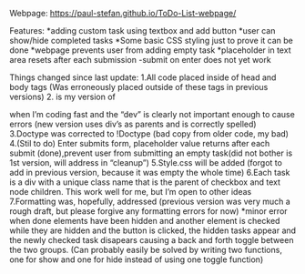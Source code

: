  Webpage: https://paul-stefan.github.io/ToDo-List-webpage/
 
 Features:
 *adding custom task using textbox and add button
 *user can show/hide completed tasks
 *Some basic CSS styling just to prove it can be done
 *webpage prevents user from adding empty task
 *placeholder in text area resets after each submission
 -submit on enter does not yet work
 
Things changed since last update:
1.All code placed inside of head and body tags (Was erroneously placed outside of these tags in previous versions)
2.<dev> is my version of <div> when I’m coding fast and the “dev” is clearly not important enough to cause errors (new version uses div’s as parents and is correctly spelled)
3.Doctype was corrected to !Doctype (bad copy from older code, my bad)
4.(Stil to do) Enter submits form, placeholder value returns after each submit (done),prevent user from submitting an empty task(did not bother is 1st version, will address in “cleanup”)
5.Style.css will be added (forgot to add in previous version, because it was empty the whole time)
6.Each task is a div with a unique class name that is the parent of  checkbox and text node children. This work well for me, but I’m open to other ideas
7.Formatting was, hopefully, addressed (previous version was very much a rough draft, but please forgive any  formatting errors for now)
*minor error when done elements have been hidden and another element is checked while they are hidden and the button is clicked, the hidden tasks appear 
 and the newly checked task disapears causing a back and forth toggle between the two groups. (Can probably easily be solved by writing two functions, one for show and one for hide instead of using one toggle function)

